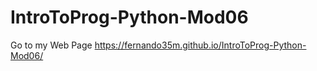 # IntroToProg-Python-Mod06

Go to my Web Page
https://fernando35m.github.io/IntroToProg-Python-Mod06/
